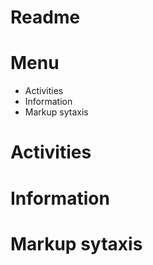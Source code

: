 # Readme

# Menu
- Activities
- Information
- Markup sytaxis

# Activities
# Information
# Markup sytaxis



